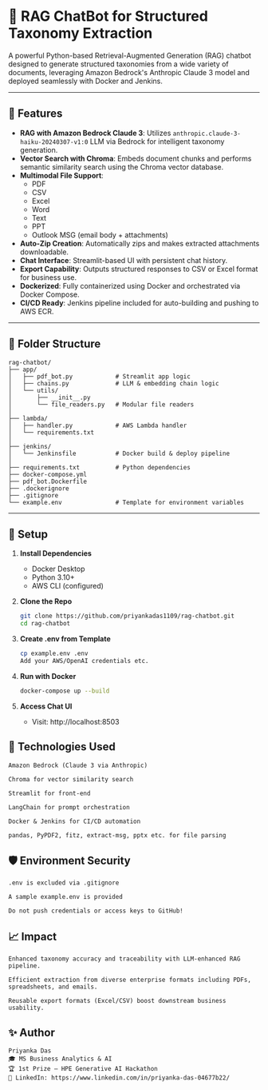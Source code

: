 # 🧠 RAG ChatBot for Structured Taxonomy Extraction

A powerful Python-based Retrieval-Augmented Generation (RAG) chatbot designed to generate structured taxonomies from a wide variety of documents, leveraging Amazon Bedrock's Anthropic Claude 3 model and deployed seamlessly with Docker and Jenkins.

---

## 🚀 Features

- **RAG with Amazon Bedrock Claude 3**: Utilizes `anthropic.claude-3-haiku-20240307-v1:0` LLM via Bedrock for intelligent taxonomy generation.
- **Vector Search with Chroma**: Embeds document chunks and performs semantic similarity search using the Chroma vector database.
- **Multimodal File Support**:
  - PDF
  - CSV
  - Excel
  - Word
  - Text
  - PPT
  - Outlook MSG (email body + attachments)
- **Auto-Zip Creation**: Automatically zips and makes extracted attachments downloadable.
- **Chat Interface**: Streamlit-based UI with persistent chat history.
- **Export Capability**: Outputs structured responses to CSV or Excel format for business use.
- **Dockerized**: Fully containerized using Docker and orchestrated via Docker Compose.
- **CI/CD Ready**: Jenkins pipeline included for auto-building and pushing to AWS ECR.

---


## 📂 Folder Structure

```
rag-chatbot/
├── app/
│   ├── pdf_bot.py            # Streamlit app logic
│   ├── chains.py             # LLM & embedding chain logic
│   └── utils/
│       ├── __init__.py
│       └── file_readers.py   # Modular file readers
│
├── lambda/
│   ├── handler.py            # AWS Lambda handler
│   └── requirements.txt
│
├── jenkins/
│   └── Jenkinsfile           # Docker build & deploy pipeline
│
├── requirements.txt          # Python dependencies
├── docker-compose.yml
├── pdf_bot.Dockerfile
├── .dockerignore
├── .gitignore
└── example.env               # Template for environment variables
```

---

## 🔧 Setup

1. **Install Dependencies**
   - Docker Desktop
   - Python 3.10+
   - AWS CLI (configured)

2. **Clone the Repo**
   ```bash
   git clone https://github.com/priyankadas1109/rag-chatbot.git
   cd rag-chatbot

3. **Create .env from Template**
    ```bash
    cp example.env .env
    Add your AWS/OpenAI credentials etc.

4. **Run with Docker**
    ```bash
    docker-compose up --build

5. **Access Chat UI**
    - Visit: http://localhost:8503


## 🧠 Technologies Used

    Amazon Bedrock (Claude 3 via Anthropic)

    Chroma for vector similarity search

    Streamlit for front-end

    LangChain for prompt orchestration

    Docker & Jenkins for CI/CD automation

    pandas, PyPDF2, fitz, extract-msg, pptx etc. for file parsing


## 🛡️ Environment Security

    .env is excluded via .gitignore

    A sample example.env is provided

    Do not push credentials or access keys to GitHub!


## 📈 Impact

    Enhanced taxonomy accuracy and traceability with LLM-enhanced RAG pipeline.

    Efficient extraction from diverse enterprise formats including PDFs, spreadsheets, and emails.

    Reusable export formats (Excel/CSV) boost downstream business usability.



## ✨ Author

    Priyanka Das
    🎓 MS Business Analytics & AI
    🏆 1st Prize – HPE Generative AI Hackathon
    🔗 LinkedIn: https://www.linkedin.com/in/priyanka-das-04677b22/   
